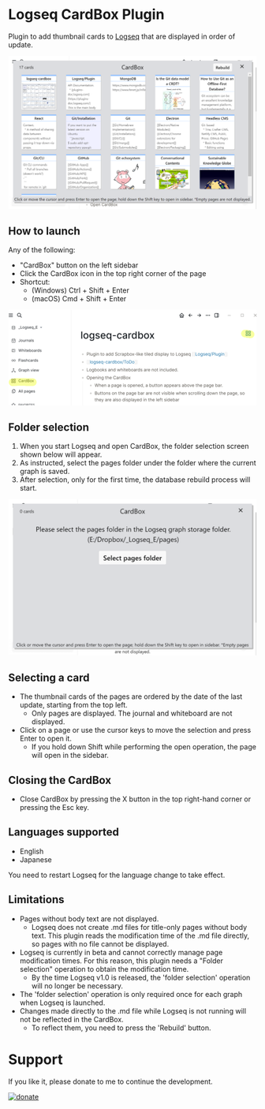 # Logseq CardBox Plugin

Plugin to add thumbnail cards to [Logseq](https://github.com/logseq/logseq) that are displayed in order of update.

![main](./images/screen-main.png)

## How to launch
Any of the following:
- "CardBox" button on the left sidebar
- Click the CardBox icon in the top right corner of the page
- Shortcut:
  - (Windows) Ctrl + Shift + Enter
  - (macOS) Cmd + Shift + Enter
 
![launch](./images/screen-launch.png)

## Folder selection
1. When you start Logseq and open CardBox, the folder selection screen shown below will appear.
2. As instructed, select the pages folder under the folder where the current graph is saved. 
3. After selection, only for the first time, the database rebuild process will start.

![main](./images/screen-select-folder.png)

## Selecting a card
- The thumbnail cards of the pages are ordered by the date of the last update, starting from the top left.
  - Only pages are displayed. The journal and whiteboard are not displayed.
- Click on a page or use the cursor keys to move the selection and press Enter to open it.
  - If you hold down Shift while performing the open operation, the page will open in the sidebar.

## Closing the CardBox
- Close CardBox by pressing the X button in the top right-hand corner or pressing the Esc key.

## Languages supported 
- English
- Japanese

You need to restart Logseq for the language change to take effect.

## Limitations
- Pages without body text are not displayed.
  - Logseq does not create .md files for title-only pages without body text. This plugin reads the modification time of the .md file directly, so pages with no file cannot be displayed.
- Logseq is currently in beta and cannot correctly manage page modification times. For this reason, this plugin needs a "Folder selection" operation to obtain the modification time.
  - By the time Logseq v1.0 is released, the 'folder selection' operation will no longer be necessary.
- The 'folder selection' operation is only required once for each graph when Logseq is launched.
- Changes made directly to the .md file while Logseq is not running will not be reflected in the CardBox.
  - To reflect them, you need to press the 'Rebuild' button.

# Support

If you like it, please donate to me to continue the development.

[![donate](https://cdn.buymeacoffee.com/buttons/v2/default-yellow.png)](https://www.buymeacoffee.com/hidekaz)
